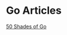 # Go Articles

[50 Shades of Go](http://devs.cloudimmunity.com/gotchas-and-common-mistakes-in-go-golang/)
